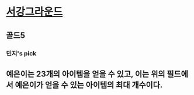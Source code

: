# [서강그라운드](https://www.acmicpc.net/problem/14938)

## 골드5
### 민지's pick

## 예은이는 23개의 아이템을 얻을 수 있고, 이는 위의 필드에서 예은이가 얻을 수 있는 아이템의 최대 개수이다.